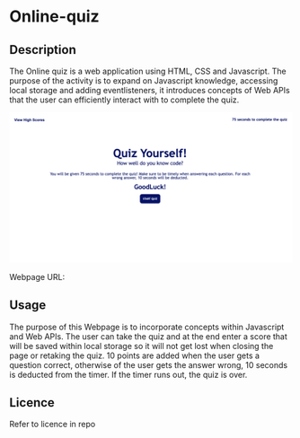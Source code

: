 # Online-quiz

## Description

The Online quiz is a web application using HTML, CSS and Javascript. The purpose of the activity is to expand on Javascript knowledge, accessing local storage and adding eventlisteners, it introduces concepts of Web APIs that the user can efficiently interact with to complete the quiz.

![Online Quiz About Code](Screen%20Shot%202023-09-05%20at%205.30.51%20PM.png)

Webpage URL: 

## Usage

The purpose of this Webpage is to incorporate concepts within Javascript and Web APIs. The user can take the quiz and at the end enter a score that will be saved within local storage so it will not get lost when closing the page or retaking the quiz. 10 points are added when the user gets a question correct, otherwise of the user gets the answer wrong, 10 seconds is deducted from the timer. If the timer runs out, the quiz is over.

## Licence

Refer to licence in repo


